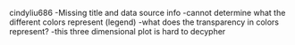 cindyliu686
-Missing title and data source info
-cannot determine what the different colors represent (legend)
-what does the transparency in colors represent?
-this three dimensional plot is hard to decypher 

